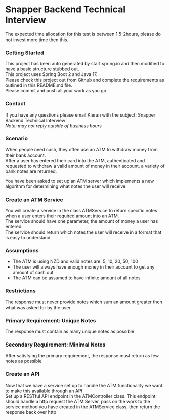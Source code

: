# Snapper Backend Technical Interview

The expected time allocation for this test is between 1.5-2hours, please do not invest more time then this.

### Getting Started
This project has been auto generated by start.spring.io and then modified to have a basic structure stubbed out.\
This project uses Spring Boot 2 and Java 17.\
Please check this project out from Github and complete the requirements as outlined in this README.md file.\
Please commit and push all your work as you go. 

### Contact
If you have any questions please email Kieran with the subject: Snapper Backend Technical Interview\
*Note: may not reply outside of business hours*

### Scenario
When people need cash, they often use an ATM to withdraw money from their bank account. \
After a user has entered their card into the ATM, authenticated and requested to withdraw a valid amount of money in their account, a variety of bank notes are returned.

You have been asked to set up an ATM server which implements a new algorithm for determining what notes the user will receive.

### Create an ATM Service
You will create a service in the class ATMService to return specific notes when a user enters their required amount into an ATM.\
The service should have one parameter, the amount of money a user has entered.\
The service should return which notes the user will receive in a format that is easy to understand.

### Assumptions
* The ATM is using NZD and valid notes are: 5, 10, 20, 50, 100
* The user will always have enough money in their account to get any amount of cash out
* The ATM can be assumed to have infinite amount of all notes

### Restrictions
The response must never provide notes which sum an amount greater then what was asked for by the user.

### Primary Requirement: Unique Notes
The response must contain as many unique notes as possible

### Secondary Requirement: Minimal Notes
After satisfying the primary requirement, the response must return as few notes as possible

### Create an API 
Now that we have a service set up to handle the ATM functionality we want to make this available through an API\
Set up a RESTful API endpoint in the ATMController class.
This endpoint should handle a http request the ATM Server, pass on the work to the service method you have created in the ATMService class, then return the response back over http
